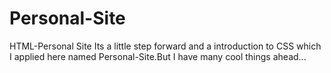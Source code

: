 # Personal-Site
HTML-Personal Site
Its a little step forward and a introduction to CSS which I applied here named Personal-Site.But I have many cool things ahead...
